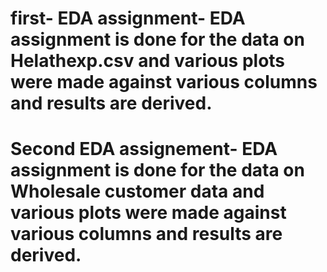 # first- EDA assignment- EDA assignment is done for the data on Helathexp.csv and various plots were made against various columns and results are derived.
# Second EDA assignement- EDA assignment is done for the data on Wholesale customer data and various plots were made against various columns and results are derived.
